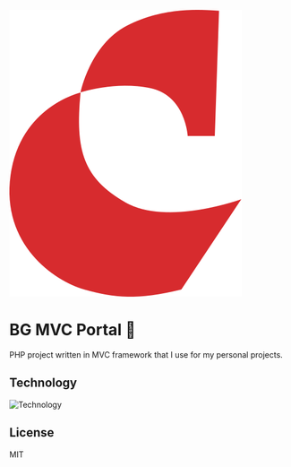 ![BG MVC Portal](https://github.com/berkguclukol/bgmvcportal/blob/main/public/assets/image/logo.red.svg?raw=true)
# BG MVC Portal 👋
PHP project written in MVC framework that I use for my personal projects.
## Technology

![Technology](https://skillicons.dev/icons?i=idea,js,html,scss,bootstrap,jquery,php,cloudflare,mysql&theme=light)

## License

MIT